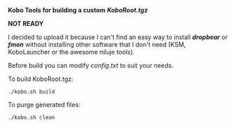 **Kobo Tools for building a custom** ***KoboRoot.tgz***

**NOT READY**

I decided to upload it because I can't find an easy way to install ***dropbear*** or ***fmon*** without installing other software that I don't need (KSM, KoboLauncher or the awesome niluje tools).

Before build you can modify *config.txt* to suit your needs.

To build KoboRoot.tgz:

	./kobo.sh build

 To purge generated files:

	./kobo.sh clean







